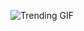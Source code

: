 
<!-- GIF_SECTION -->
![Trending GIF](https://media3.giphy.com/media/v1.Y2lkPThiYjIxNzcyZnlzMXRhNHQ3empqeWhlZGZxcGo1Mzk5MmpkMnVjcXZnNjFvb2R0NCZlcD12MV9naWZzX3NlYXJjaCZjdD1n/MdA16VIoXKKxNE8Stk/giphy.gif)
<!-- END_GIF_SECTION -->
